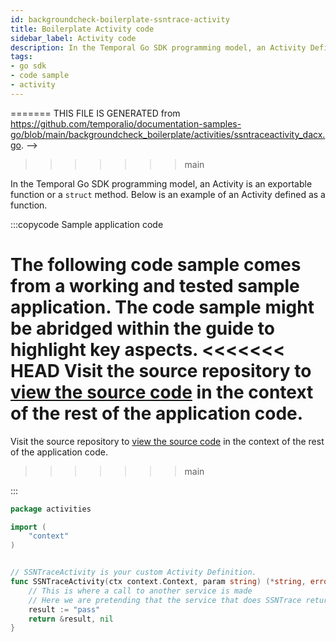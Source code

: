 ```yaml
---
id: backgroundcheck-boilerplate-ssntrace-activity
title: Boilerplate Activity code
sidebar_label: Activity code
description: In the Temporal Go SDK programming model, an Activity Definition is an exportable function or a `struct` method.
tags:
- go sdk
- code sample
- activity
---
```


<!-- DO NOT EDIT THIS FILE DIRECTLY.
<<<<<<< HEAD
THIS FILE IS GENERATED from https://github.com/temporalio/documentation-samples-go/blob/backgroundcheckboilerplate/backgroundcheck_boilerplate/activities/ssntraceactivity_dacx.go. -->
=======
THIS FILE IS GENERATED from https://github.com/temporalio/documentation-samples-go/blob/main/backgroundcheck_boilerplate/activities/ssntraceactivity_dacx.go. -->
>>>>>>> main

In the Temporal Go SDK programming model, an Activity is an exportable function or a `struct` method.
Below is an example of an Activity defined as a function.

:::copycode Sample application code

The following code sample comes from a working and tested sample application.
The code sample might be abridged within the guide to highlight key aspects.
<<<<<<< HEAD
Visit the source repository to [view the source code](https://github.com/temporalio/documentation-samples-go/blob/backgroundcheckboilerplate/backgroundcheck_boilerplate/activities/ssntraceactivity_dacx.go) in the context of the rest of the application code.
=======
Visit the source repository to [view the source code](https://github.com/temporalio/documentation-samples-go/blob/main/backgroundcheck_boilerplate/activities/ssntraceactivity_dacx.go) in the context of the rest of the application code.
>>>>>>> main

:::

```go
package activities

import (
	"context"
)


// SSNTraceActivity is your custom Activity Definition.
func SSNTraceActivity(ctx context.Context, param string) (*string, error) {
	// This is where a call to another service is made
	// Here we are pretending that the service that does SSNTrace returned "pass"
	result := "pass"
	return &result, nil
}
```
